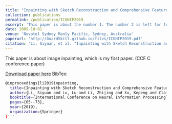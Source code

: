 ```yaml
---
title: "Inpainting with Sketch Reconstruction and Comprehensive Feature Selection"
collection: publications
permalink: /publication/ICONIP2019
excerpt: 'This paper is about the number 1. The number 2 is left for future work.'
date: 2009-10-01
venue: 'Novotel Sydney Manly Pacific, Sydney, Australia'
paperurl: 'http://GuardSkill.github.io/files/ICONIP2019.pdf'
citation: 'Li, Siyuan, et al. "Inpainting with Sketch Reconstruction and Comprehensive Feature Selection." International Conference on Neural Information Processing. Springer, Cham, 2019.'
---
```

This paper is about image inpainting, which is my first paper.  (CCF C conference paper)

[Download paper here](http://GuardSkill.github.io/files/ICONIP2019.pdf)
BibTex: 
```bash
@inproceedings{li2019inpainting,
  title={Inpainting with Sketch Reconstruction and Comprehensive Feature Selection},
  author={Li, Siyuan and Lu, Lu and Li, Zhijing and Xu, Kepeng and Claisse, Matthieu and Yu, Wenxin and He, Gang and Fan, Yibo and Yang, Zhuo},
  booktitle={International Conference on Neural Information Processing},
  pages={65--73},
  year={2019},
  organization={Springer}
}'''